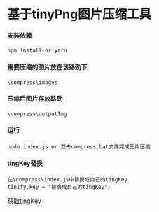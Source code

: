 基于tinyPng图片压缩工具
======
#### 安装依赖
```
npm install or yarn
```
#### 需要压缩的图片放在该路劲下
```
\compress\images
```
#### 压缩后图片存放路劲
```
\compress\outputImg
```
#### 运行
```
node index.js or 双击compress.bat文件完成图片压缩
```
#### tingKey替换
```
在\compress\index.js中替换成自己的tingKey
tinify.key = "替换成自己的tingKey";
```
[获取tingKey](https://tinypng.com/developers)
